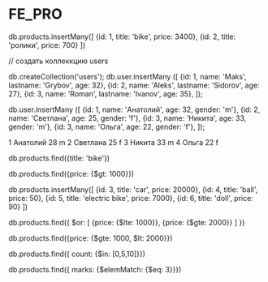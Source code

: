 # FE_PRO

db.products.insertMany([
    {id: 1, title: 'bike', price: 3400},
    {id: 2, title: 'ролики', price: 700}
])

// создать коллеккцию users 

db.createCollection('users');
db.user.insertMany ([
    {id: 1, name: 'Maks', lastname: 'Grybov', age: 32},
    {id: 2, name: 'Aleks', lastname: 'Sidorov', age: 27},
    {id: 3, name: 'Roman', lastname: 'Ivanov', age: 35},
]);

db.user.insertMany ([
    {id: 1, name: 'Анатолий', age: 32, gender: 'm'},
    {id: 2, name: 'Светлана', age: 25, gender: 'f'},
    {id: 3, name: 'Никита', age: 33, gender: 'm'},
    {id: 3, name: 'Ольга', age: 22, gender: 'f'},
]);

1 Анатолий 28 m
2 Светлана 25 f
3 Никита 33 m
4 Ольга 22 f

db.products.find({title: 'bike'})

db.products.find({price: {$gt: 1000}})

db.products.insertMany([
    {id: 3, title: 'car', price: 20000},
    {id: 4, title: 'ball', price: 50},
    {id: 5, title: 'electric bike', price: 7000},
    {id: 6, title: 'doll', price: 90}
])

db.products.find({
    $or: [
        {price: {$lte: 1000}},
        {price: {$gte: 2000}}
    ]
})

db.products.find({price: {$gte: 1000, $lt: 2000}})


db.products.find({ count: {$in: [0,5,10]}})


db.products.find({ marks: {$elemMatch: {$eq: 3}}})